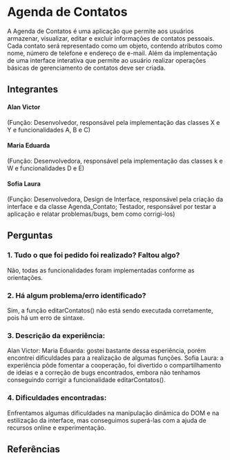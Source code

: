 # Agenda de Contatos

   A Agenda de Contatos é uma aplicação que permite aos usuários armazenar, visualizar, editar e excluir informações de contatos pessoais. Cada contato será representado como um objeto, contendo atributos como nome, número de telefone e endereço de e-mail. Além da implementação de uma interface interativa que permite ao usuário realizar operações básicas de gerenciamento de contatos deve ser criada.

## Integrantes

####  Alan Victor

(Função: Desenvolvedor, responsável pela implementação das classes X e Y e funcionalidades A, B e C)

####  Maria Eduarda

(Função: Desenvolvedora, responsável pela implementação das classes k e W e funcionalidades D e E)

####  Sofia Laura

(Função: Desenvolvedora, Design de Interface, responsável pela criação da interface e da classe Agenda_Contato; Testador,
responsável por testar a aplicação e relatar problemas/bugs, bem como corrigi-los)

## Perguntas

### 1. Tudo o que foi pedido foi realizado? Faltou algo?
   
Não, todas as funcionalidades foram implementadas conforme as orientações.

### 2. Há algum problema/erro identificado?
   
Sim, a função editarContatos() não está sendo executada corretamente, pois há um erro de sintaxe.

### 3. Descrição da experiência:

Alan Victor: 
Maria Eduarda: gostei bastante dessa esperiência, porém encontrei dificuldades para a realização de algumas funções.
Sofia Laura: a experiência pôde fomentar a cooperação, foi divertido o compartilhamento de ideias e a correção de bugs encontrados, embora não tenhamos conseguindo corrigir a funcionalidade editarContatos().

### 4. Dificuldades encontradas:
Enfrentamos algumas dificuldades na manipulação dinâmica do DOM e na estilização da interface, mas conseguimos
superá-las com a ajuda de recursos online e experimentação.

## Referências
